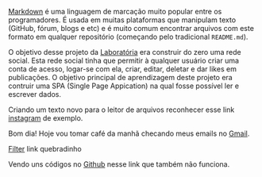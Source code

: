 [Markdown](https://pt.wikipedia.org/wiki/Markdown) é uma linguagem de marcação
muito popular entre os programadores. É usada em muitas plataformas que
manipulam texto (GitHub, fórum, blogs e etc) e é muito comum encontrar arquivos
com este formato em qualquer repositório (começando pelo tradicional
`README.md`).

O objetivo desse projeto da [Laboratória](https://www.laboratoria.la/br) era construir do zero uma rede social. Esta rede social tinha que permitir à qualquer usuário criar uma conta de acesso, logar-se com ela, criar, editar, deletar e dar likes em publicações. O objetivo principal de aprendizagem deste projeto era contruir uma SPA (Single Page Appication) na qual fosse possível ler e escrever dados.

Criando um texto novo para o leitor de arquivos reconhecer esse link [instagram](https://instagram.com) de exemplo.

Bom dia! Hoje vou tomar café da manhã checando meus emails no [Gmail](https://gmail.com).

[Filter](https://developer.mozilla.org/pt-BR/docs/Web/JavaScript/Reference/Global_Objects/Array/filtrozinho) link quebradinho

Vendo uns códigos no [Github](https://github.com/Stellazen/projetinho) nesse link que também não funciona.


